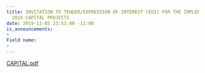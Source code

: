 ```yaml
---
title: INVITATION TO TENDER/EXPRESSION OF INTEREST (EOI) FOR THE IMPLEMENTATION OF
  2019 CAPITAL PROJECTS
date: 2019-11-05 23:53:00 -11:00
is_announcements:
- 
Field name:
- 
---
```


[CAPITAL.pdf](/uploads/CAPITAL.pdf)